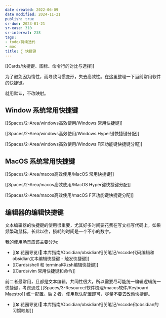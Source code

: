```yaml
---
date created: 2022-06-09
date modified: 2024-11-21
publish: true
sr-due: 2023-01-21
sr-ease: 310
sr-interval: 238
tags:
- todo/持续迭代
- moc
title: ∑ 快捷键
---
```

[[Cards/快捷键、图标、命令行的对比与选择]]

为了避免因为惰性，而导致习惯变形，失去高效性。在这里整理一下当前常用软件的快捷键。

就用默认，不改映射。

## Window 系统常用快捷键

[[Spaces/2-Area/windows高效使用/Windows 常用快捷键]]

[[Spaces/2-Area/windows高效使用/Windows Hyper键快捷键分配]]

[[Spaces/2-Area/windows高效使用/Windows F区功能键快捷键分配]]

## MacOS 系统常用快捷键

[[Spaces/2-Area/macos高效使用/MacOS 常用快捷键]]

[[Spaces/2-Area/macos高效使用/MacOS Hyper键快捷键分配]]

[[Spaces/2-Area/macos高效使用/macOS F区功能键快捷键分配]]

## 编辑器的编辑快捷键

文本编辑器的快捷键的使用很重要，尤其好多时间要花费在写文档写代码上，如果频繁动鼠标，长此以往，损耗的时间是一个不小的数字。

我的使用场景应该主要分为:

- [[🍀 花园导览/🧰 本库指南/Obsidian/obsidian相关笔记/vscode代码编辑和obsidian文本编辑快捷键 - 触发快捷键]]
- [[Cards/shell 和 terminal中zsh编辑快捷键]]
- [[Cards/vim 常用快捷键和命令]]  

前二者最常用，且都是文本编辑，共同性很大，所以需要尽可能统一编辑逻辑统一快捷键，考虑通过 [[Spaces/3-Resource/软件梳理/macos软件/Keyboard Maestro]] 统一配置。后 2 者，使用默认配置即可，尽量不要去改动快捷键。

- [[🍀 花园导览/🧰 本库指南/Obsidian/obsidian相关笔记/vscode和obsidian的习惯映射]]